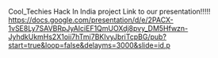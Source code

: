  Cool_Techies
 Hack In India project 
 Link to our presentation!!!!! 
 https://docs.google.com/presentation/d/e/2PACX-1vSE8Ly7SAVBRpJyAIciEF1QmUOXdj8pvy_DM5Hfwzn-JyhdkUkmHs2X1oii7hTmj7BKIvyJbriTcpBG/pub?start=true&loop=false&delayms=3000&slide=id.p
 
